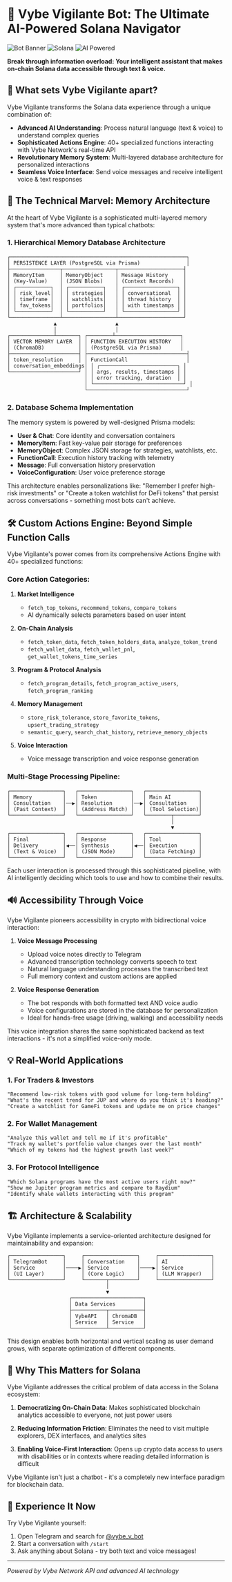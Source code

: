 # 🤖 Vybe Vigilante Bot: The Ultimate AI-Powered Solana Navigator

![Bot Banner](https://img.shields.io/badge/Telegram-Vybe%20Vigilante-blue?logo=telegram&style=for-the-badge) ![Solana](https://img.shields.io/badge/Solana-Ecosystem-9945FF?style=for-the-badge) ![AI Powered](https://img.shields.io/badge/AI-Powered-00A67E?style=for-the-badge)

**Break through information overload: Your intelligent assistant that makes on-chain Solana data accessible through text & voice.**

## 🌟 What sets Vybe Vigilante apart?

Vybe Vigilante transforms the Solana data experience through a unique combination of:

- **Advanced AI Understanding**: Process natural language (text & voice) to understand complex queries
- **Sophisticated Actions Engine**: 40+ specialized functions interacting with Vybe Network's real-time API
- **Revolutionary Memory System**: Multi-layered database architecture for personalized interactions
- **Seamless Voice Interface**: Send voice messages and receive intelligent voice & text responses

## 🧠 The Technical Marvel: Memory Architecture

At the heart of Vybe Vigilante is a sophisticated multi-layered memory system that's more advanced than typical chatbots:

### 1. Hierarchical Memory Database Architecture

```
┌─────────────────────────────────────────────────────────┐
│ PERSISTENCE LAYER (PostgreSQL via Prisma)               │
├────────────────┬─────────────────┬─────────────────────┤
│ MemoryItem     │ MemoryObject    │ Message History     │
│ (Key-Value)    │ (JSON Blobs)    │ (Context Records)   │
│ ┌───────────┐  │ ┌───────────┐   │ ┌─────────────────┐ │
│ │ risk_level│  │ │ strategies│   │ │ conversational  │ │
│ │ timeframe │  │ │ watchlists│   │ │ thread history  │ │
│ │ fav_tokens│  │ │ portfolios│   │ │ with timestamps │ │
│ └───────────┘  │ └───────────┘   │ └─────────────────┘ │
└────────────────┴─────────────────┴─────────────────────┘
               ▲                   ▲
               │                   │
┌──────────────┴───────┐ ┌────────┴─────────────────────┐
│ VECTOR MEMORY LAYER  │ │ FUNCTION EXECUTION HISTORY   │
│ (ChromaDB)           │ │ (PostgreSQL via Prisma)      │
├──────────────────────┤ ├────────────────────────────────┤
│ token_resolution     │ │ FunctionCall                   │
│ conversation_embeddings│ │ ┌─────────────────────────┐ │
└──────────────────────┘ │ │ args, results, timestamps │ │
                         │ │ error tracking, duration  │ │
                         │ └─────────────────────────────┘ │
                         └────────────────────────────────┘
```

### 2. Database Schema Implementation

The memory system is powered by well-designed Prisma models:

- **User & Chat**: Core identity and conversation containers
- **MemoryItem**: Fast key-value pair storage for preferences
- **MemoryObject**: Complex JSON storage for strategies, watchlists, etc.
- **FunctionCall**: Execution history tracking with telemetry
- **Message**: Full conversation history preservation
- **VoiceConfiguration**: User voice preference storage

This architecture enables personalizations like: "Remember I prefer high-risk investments" or "Create a token watchlist for DeFi tokens" that persist across conversations - something most bots can't achieve.

## 🛠️ Custom Actions Engine: Beyond Simple Function Calls

Vybe Vigilante's power comes from its comprehensive Actions Engine with 40+ specialized functions:

### Core Action Categories:

1. **Market Intelligence**
   - `fetch_top_tokens`, `recommend_tokens`, `compare_tokens`
   - AI dynamically selects parameters based on user intent

2. **On-Chain Analysis**
   - `fetch_token_data`, `fetch_token_holders_data`, `analyze_token_trend`
   - `fetch_wallet_data`, `fetch_wallet_pnl`, `get_wallet_tokens_time_series`

3. **Program & Protocol Analysis**
   - `fetch_program_details`, `fetch_program_active_users`, `fetch_program_ranking`

4. **Memory Management**
   - `store_risk_tolerance`, `store_favorite_tokens`, `upsert_trading_strategy`
   - `semantic_query`, `search_chat_history`, `retrieve_memory_objects`

5. **Voice Interaction**
   - Voice message transcription and voice response generation

### Multi-Stage Processing Pipeline:

```
┌─────────────────┐   ┌─────────────────┐   ┌─────────────────┐
│ Memory          │   │ Token           │   │ Main AI         │
│ Consultation    │──▶│ Resolution      │──▶│ Consultation    │
│ (Past Context)  │   │ (Address Match) │   │ (Tool Selection)│
└─────────────────┘   └─────────────────┘   └────────┬────────┘
                                                     │
                                                     ▼
┌─────────────────┐   ┌─────────────────┐   ┌─────────────────┐
│ Final           │   │ Response        │   │ Tool            │
│ Delivery        │◀──│ Synthesis       │◀──│ Execution       │
│ (Text & Voice)  │   │ (JSON Mode)     │   │ (Data Fetching) │
└─────────────────┘   └─────────────────┘   └─────────────────┘
```

Each user interaction is processed through this sophisticated pipeline, with AI intelligently deciding which tools to use and how to combine their results.

## 🔊 Accessibility Through Voice

Vybe Vigilante pioneers accessibility in crypto with bidirectional voice interaction:

1. **Voice Message Processing**
   - Upload voice notes directly to Telegram
   - Advanced transcription technology converts speech to text
   - Natural language understanding processes the transcribed text
   - Full memory context and custom actions are applied

2. **Voice Response Generation**
   - The bot responds with both formatted text AND voice audio
   - Voice configurations are stored in the database for personalization
   - Ideal for hands-free usage (driving, walking) and accessibility needs

This voice integration shares the same sophisticated backend as text interactions - it's not a simplified voice-only mode.

## 💡 Real-World Applications

### 1. For Traders & Investors
```
"Recommend low-risk tokens with good volume for long-term holding"
"What's the recent trend for JUP and where do you think it's heading?"
"Create a watchlist for GameFi tokens and update me on price changes"
```

### 2. For Wallet Management
```
"Analyze this wallet and tell me if it's profitable"
"Track my wallet's portfolio value changes over the last month"
"Which of my tokens had the highest growth last week?"
```

### 3. For Protocol Intelligence
```
"Which Solana programs have the most active users right now?"
"Show me Jupiter program metrics and compare to Raydium"
"Identify whale wallets interacting with this program"
```

## 🏗️ Architecture & Scalability

Vybe Vigilante implements a service-oriented architecture designed for maintainability and expansion:

```
┌─────────────────┐     ┌─────────────────┐     ┌─────────────────┐
│ TelegramBot     │     │ Conversation    │     │ AI              │
│ Service         │────▶│ Service         │────▶│ Service         │
│ (UI Layer)      │     │ (Core Logic)    │     │ (LLM Wrapper)   │
└─────────────────┘     └───────┬─────────┘     └─────────────────┘
                                │
                                ▼
                    ┌───────────────────────┐
                    │ Data Services         │
                    ├───────────┬───────────┤
                    │ VybeAPI   │ ChromaDB  │
                    │ Service   │ Service   │
                    └───────────┴───────────┘
```

This design enables both horizontal and vertical scaling as user demand grows, with separate optimization of different components.

## 🔮 Why This Matters for Solana

Vybe Vigilante addresses the critical problem of data access in the Solana ecosystem:

1. **Democratizing On-Chain Data**: Makes sophisticated blockchain analytics accessible to everyone, not just power users

2. **Reducing Information Friction**: Eliminates the need to visit multiple explorers, DEX interfaces, and analytics sites

3. **Enabling Voice-First Interaction**: Opens up crypto data access to users with disabilities or in contexts where reading detailed information is difficult

Vybe Vigilante isn't just a chatbot - it's a completely new interface paradigm for blockchain data.

## 🚀 Experience It Now

Try Vybe Vigilante yourself:

1. Open Telegram and search for [@vybe_v_bot](https://t.me/vybe_v_bot)
2. Start a conversation with `/start`
3. Ask anything about Solana - try both text and voice messages!

---

*Powered by Vybe Network API and advanced AI technology*
